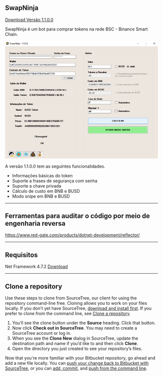 
## SwapNinja

[Download Versão 1.1.0.0 ](https://raw.githubusercontent.com/jwcelyo/SwapNinja/main/SwapNinja%201.1.0.0.zip)


SwapNinja é um bot para comprar tokens na rede BSC - Binance Smart Chain.

![alt text](https://raw.githubusercontent.com/jwcelyo/SwapNinja/main/print.png?raw=true)


A versão 1.1.0.0 tem  as seguintes funcionalidades.

* Informações básicas do token
* Suporte a frases de segurança com senha
* Suporte a chave privada
* Cálculo de custo em BNB e BUSD
* Modo snipe em BNB e BUSD
---

## Ferramentas para auditar o código por meio de engenharia reversa

https://www.red-gate.com/products/dotnet-development/reflector/

---

## Requisitos 

Net Framework 4.7.2
[Download ](https://dotnet.microsoft.com/download/dotnet-framework/net472)

---
## Clone a repository

Use these steps to clone from SourceTree, our client for using the repository command-line free. Cloning allows you to work on your files locally. If you don't yet have SourceTree, [download and install first](https://www.sourcetreeapp.com/). If you prefer to clone from the command line, see [Clone a repository](https://confluence.atlassian.com/x/4whODQ).

1. You’ll see the clone button under the **Source** heading. Click that button.
2. Now click **Check out in SourceTree**. You may need to create a SourceTree account or log in.
3. When you see the **Clone New** dialog in SourceTree, update the destination path and name if you’d like to and then click **Clone**.
4. Open the directory you just created to see your repository’s files.

Now that you're more familiar with your Bitbucket repository, go ahead and add a new file locally. You can [push your change back to Bitbucket with SourceTree](https://confluence.atlassian.com/x/iqyBMg), or you can [add, commit,](https://confluence.atlassian.com/x/8QhODQ) and [push from the command line](https://confluence.atlassian.com/x/NQ0zDQ).